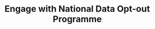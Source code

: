 ---
title: Engage with National Data Opt-out Programme
keywords: engage, opt-out, process, introduction
tags: [userstories,casestudies]
sidebar: engage_sidebar
permalink: engage.html
summary: "These pages assist with requirements gathering and mapping stages of a FHIR API development process."
---